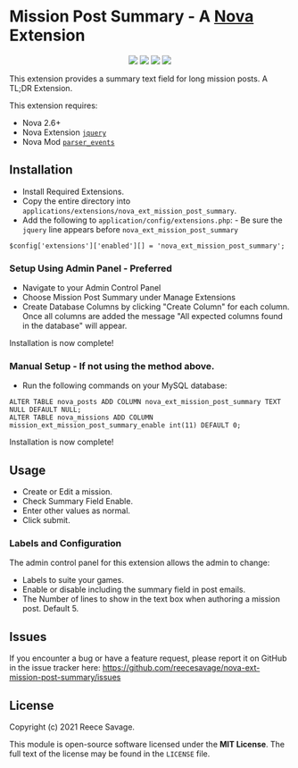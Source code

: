 # Mission Post Summary - A [Nova](https://anodyne-productions.com/nova) Extension

<p align="center">
  <a href="https://github.com/reecesavage/nova-ext-mission-post-summary/releases/tag/v1.0.0"><img src="https://img.shields.io/badge/Version-v1.0.0-brightgreen.svg"></a>
  <a href="http://www.anodyne-productions.com/nova"><img src="https://img.shields.io/badge/Nova-v2.6.1-orange.svg"></a>
  <a href="https://www.php.net"><img src="https://img.shields.io/badge/PHP-v5.3.0-blue.svg"></a>
  <a href="https://opensource.org/licenses/MIT"><img src="https://img.shields.io/badge/license-MIT-red.svg"></a>
</p>

This extension provides a summary text field for long mission posts. A TL;DR Extension.

This extension requires:

- Nova 2.6+
- Nova Extension [`jquery`](https://github.com/jonmatterson/nova-ext-jquery)
- Nova Mod [`parser_events`](https://github.com/jonmatterson/nova-mod-parser_events)

## Installation

- Install Required Extensions.
- Copy the entire directory into `applications/extensions/nova_ext_mission_post_summary`.
- Add the following to `application/config/extensions.php`: - Be sure the `jquery` line appears before `nova_ext_mission_post_summary`
```
$config['extensions']['enabled'][] = 'nova_ext_mission_post_summary';
```

### Setup Using Admin Panel - Preferred

- Navigate to your Admin Control Panel
- Choose Mission Post Summary under Manage Extensions
- Create Database Columns by clicking "Create Column" for each column. Once all columns are added the message "All expected columns found in the database" will appear.

Installation is now complete!

### Manual Setup - If not using the method above.

- Run the following commands on your MySQL database:

```
ALTER TABLE nova_posts ADD COLUMN nova_ext_mission_post_summary TEXT NULL DEFAULT NULL;
ALTER TABLE nova_missions ADD COLUMN mission_ext_mission_post_summary_enable int(11) DEFAULT 0;
```

Installation is now complete!

## Usage

- Create or Edit a mission.
- Check Summary Field Enable.
- Enter other values as normal.
- Click submit.

### Labels and Configuration
The admin control panel for this extension allows the admin to change:
- Labels to suite your games. 
- Enable or disable including the summary field in post emails. 
- The Number of lines to show in the text box when authoring a mission post. Default 5.

## Issues

If you encounter a bug or have a feature request, please report it on GitHub in the issue tracker here: https://github.com/reecesavage/nova-ext-mission-post-summary/issues

## License

Copyright (c) 2021 Reece Savage.

This module is open-source software licensed under the **MIT License**. The full text of the license may be found in the `LICENSE` file.
